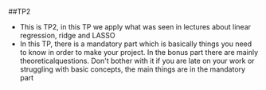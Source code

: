 ##TP2
* This is TP2, in this TP we apply what was seen in lectures about linear regression, ridge and LASSO
* In this TP, there is a mandatory part which is basically things you need to know in order to make your project. In the bonus part there are mainly theoreticalquestions. Don't bother with it if you are late on your work or struggling with basic concepts, the main things are in the mandatory part
